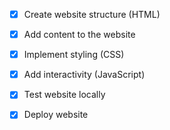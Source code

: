 - [x] Create website structure (HTML)
- [x] Add content to the website
- [x] Implement styling (CSS)
- [x] Add interactivity (JavaScript)
- [x] Test website locally
- [x] Deploy website

